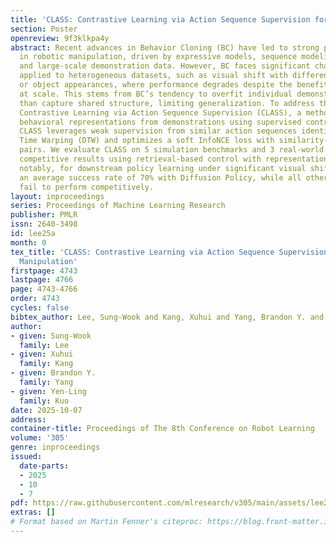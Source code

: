 ```yaml
---
title: 'CLASS: Contrastive Learning via Action Sequence Supervision for Robot Manipulation'
section: Poster
openreview: 9f3klkpa4y
abstract: Recent advances in Behavior Cloning (BC) have led to strong performance
  in robotic manipulation, driven by expressive models, sequence modeling of actions,
  and large-scale demonstration data. However, BC faces significant challenges when
  applied to heterogeneous datasets, such as visual shift with different camera poses
  or object appearances, where performance degrades despite the benefits of learning
  at scale. This stems from BC’s tendency to overfit individual demonstrations rather
  than capture shared structure, limiting generalization. To address this, we introduce
  Contrastive Learning via Action Sequence Supervision (CLASS), a method for learning
  behavioral representations from demonstrations using supervised contrastive learning.
  CLASS leverages weak supervision from similar action sequences identified via Dynamic
  Time Warping (DTW) and optimizes a soft InfoNCE loss with similarity-weighted positive
  pairs. We evaluate CLASS on 5 simulation benchmarks and 3 real-world tasks to achieve
  competitive results using retrieval-based control with representations only. Most
  notably, for downstream policy learning under significant visual shifts, CLASS achieves
  an average success rate of 70% with Diffusion Policy, while all other baseline methods
  fail to perform competitively.
layout: inproceedings
series: Proceedings of Machine Learning Research
publisher: PMLR
issn: 2640-3498
id: lee25a
month: 0
tex_title: 'CLASS: Contrastive Learning via Action Sequence Supervision for Robot
  Manipulation'
firstpage: 4743
lastpage: 4766
page: 4743-4766
order: 4743
cycles: false
bibtex_author: Lee, Sung-Wook and Kang, Xuhui and Yang, Brandon Y. and Kuo, Yen-Ling
author:
- given: Sung-Wook
  family: Lee
- given: Xuhui
  family: Kang
- given: Brandon Y.
  family: Yang
- given: Yen-Ling
  family: Kuo
date: 2025-10-07
address:
container-title: Proceedings of The 8th Conference on Robot Learning
volume: '305'
genre: inproceedings
issued:
  date-parts:
  - 2025
  - 10
  - 7
pdf: https://raw.githubusercontent.com/mlresearch/v305/main/assets/lee25a/lee25a.pdf
extras: []
# Format based on Martin Fenner's citeproc: https://blog.front-matter.io/posts/citeproc-yaml-for-bibliographies/
---
```

